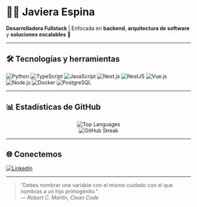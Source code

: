 # 🧑‍💻 Javiera Espina

**Desarrolladora Fullstack** | Enfocada en **backend**, **arquitectura de software** y **soluciones escalables** 🚀

---

## 🛠️ Tecnologías y herramientas

![Python](https://img.shields.io/badge/Python-3776AB?style=for-the-badge&logo=python&logoColor=white)
![TypeScript](https://img.shields.io/badge/TypeScript-3178C6?style=for-the-badge&logo=typescript&logoColor=white)
![JavaScript](https://img.shields.io/badge/JavaScript-F7DF1E?style=for-the-badge&logo=javascript&logoColor=black)
![Next.js](https://img.shields.io/badge/Next.js-000000?style=for-the-badge&logo=nextdotjs&logoColor=white)
![NestJS](https://img.shields.io/badge/NestJS-E0234E?style=for-the-badge&logo=nestjs&logoColor=white)
![Vue.js](https://img.shields.io/badge/Vue.js-4FC08D?style=for-the-badge&logo=vuedotjs&logoColor=white)
![Node.js](https://img.shields.io/badge/Node.js-339933?style=for-the-badge&logo=nodedotjs&logoColor=white)
![Docker](https://img.shields.io/badge/Docker-2496ED?style=for-the-badge&logo=docker&logoColor=white)
![PostgreSQL](https://img.shields.io/badge/PostgreSQL-4169E1?style=for-the-badge&logo=postgresql&logoColor=white)

---

## 📊 Estadísticas de GitHub

<div align="center">

![Top Languages](https://github-readme-stats.vercel.app/api/top-langs/?username=javiesp&layout=compact&theme=radical&hide_border=false)  
![GitHub Streak](https://streak-stats.demolab.com?user=javiesp&theme=radical&hide_border=false)

</div>

---

## 🌐 Conectemos

[![LinkedIn](https://img.shields.io/badge/LinkedIn-Javiera%20Espina-blue?style=for-the-badge&logo=linkedin)](https://www.linkedin.com/in/javiera-espina-m/)

---

> “Debes nombrar una variable con el mismo cuidado con el que nombras a un hijo primogénito.”  
> — *Robert C. Martin*, *Clean Code*
